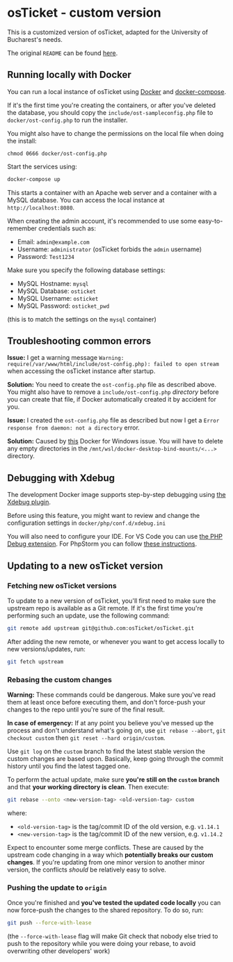 # osTicket - custom version

This is a customized version of osTicket, adapted for the University of Bucharest's needs.

The original `README` can be found [here](README.original.md).

## Running locally with Docker

You can run a local instance of osTicket using [Docker](https://www.docker.com/) and [docker-compose](https://docs.docker.com/compose/).

If it's the first time you're creating the containers, or after you've deleted the database,
you should copy the `include/ost-sampleconfig.php` file to `docker/ost-config.php`
to run the installer.

You might also have to change the permissions on the local file when doing the install:

```shell
chmod 0666 docker/ost-config.php
```

Start the services using:

```sh
docker-compose up
```

This starts a container with an Apache web server and a container with a MySQL database.
You can access the local instance at `http://localhost:8080`.

When creating the admin account, it's recommended to use some easy-to-remember credentials such as:

- Email: `admin@example.com`
- Username: `administrator` (osTicket forbids the `admin` username)
- Password: `Test1234`

Make sure you specify the following database settings:

- MySQL Hostname: `mysql`
- MySQL Database: `osticket`
- MySQL Username: `osticket`
- MySQL Password: `osticket_pwd`

(this is to match the settings on the `mysql` container)

## Troubleshooting common errors

**Issue:** I get a warning message `Warning: require(/var/www/html/include/ost-config.php): failed to open stream` when accessing the osTicket instance after startup.

**Solution:** You need to create the `ost-config.php` file as described above. You might also have to remove a `include/ost-config.php` _directory_ before you can create that file, if Docker automatically created it by accident for you.

**Issue:** I created the `ost-config.php` file as described but now I get a `Error response from daemon: not a directory` error.

**Solution:** Caused by [this](https://github.com/docker/for-win/issues/9823) Docker for Windows issue. You will have to delete any empty directories in the `/mnt/wsl/docker-desktop-bind-mounts/<...>` directory.


## Debugging with Xdebug

The development Docker image supports step-by-step debugging using [the Xdebug plugin](https://xdebug.org/).

Before using this feature, you might want to review and change the configuration settings in `docker/php/conf.d/xdebug.ini`

You will also need to configure your IDE. For VS Code you can use [the PHP Debug extension](https://marketplace.visualstudio.com/items?itemName=felixfbecker.php-debug). For PhpStorm you can follow [these instructions](https://phauer.com/2017/debug-php-docker-container-idea-phpstorm/).

## Updating to a new osTicket version

### Fetching new osTicket versions

To update to a new version of osTicket, you'll first need to make sure the upstream repo is available as a Git remote. If it's the first time you're performing such an update, use the following command:

```sh
git remote add upstream git@github.com:osTicket/osTicket.git
```

After adding the new remote, or whenever you want to get access locally to new versions/updates, run:

```sh
git fetch upstream
```

### Rebasing the custom changes

**Warning:** These commands could be dangerous. Make sure you've read them at least once before executing them, and don't force-push your changes to the repo until you're sure of the final result.

**In case of emergency:** If at any point you believe you've messed up the process and don't understand what's going on, use `git rebase --abort`, `git checkout custom` then `git reset --hard origin/custom`.

Use `git log` on the `custom` branch to find the latest stable version the custom changes are based upon. Basically, keep going through the commit history until you find the latest tagged one.

To perform the actual update, make sure **you're still on the `custom` branch** and that **your working directory is clean**. Then execute:

```sh
git rebase --onto <new-version-tag> <old-version-tag> custom
```

where:
- `<old-version-tag>` is the tag/commit ID of the old version, e.g. `v1.14.1`
- `<new-version-tag>` is the tag/commit ID of the new version, e.g. `v1.14.2`

Expect to encounter some merge conflicts. These are caused by the upstream code changing in a way which **potentially breaks our custom changes**.
If you're updating from one minor version to another minor version, the conflicts _should_ be relatively easy to solve.

### Pushing the update to `origin`

Once you're finished and **you've tested the updated code locally** you can now force-push the changes to the shared repository. To do so, run:

```sh
git push --force-with-lease
```

(the `--force-with-lease` flag will make Git check that nobody else tried to push to the repository while you were doing your rebase, to avoid overwriting other developers' work)
